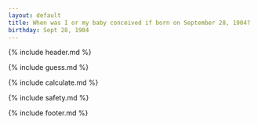 ```yaml
---
layout: default
title: When was I or my baby conceived if born on September 28, 1904?
birthday: Sept 28, 1904
---
```


{% include header.md %}

{% include guess.md %}

{% include calculate.md %}

{% include safety.md %}

{% include footer.md %}



